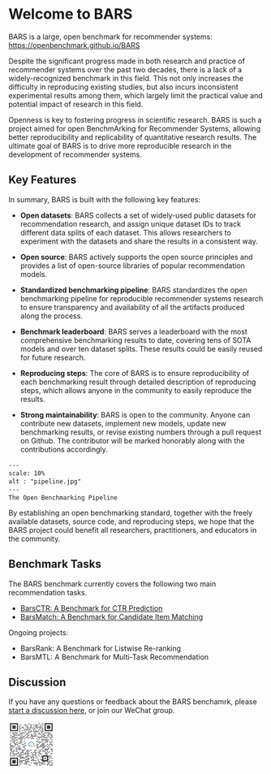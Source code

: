 # Welcome to BARS

BARS is a large, open benchmark for recommender systems: https://openbenchmark.github.io/BARS

Despite the significant progress made in both research and practice of recommender systems over the past two decades, there is a lack of a widely-recognized benchmark in this field. This not only increases the difficulty in reproducing existing studies, but also incurs inconsistent experimental results among them, which largely limit the practical value and potential impact of research in this field. 

Openness is key to fostering progress in scientific research. BARS is such a project aimed for open BenchmArking for Recommender Systems, allowing better reproducibility and replicability of quantitative research results. The ultimate goal of BARS is to drive more reproducible research in the development of recommender systems. 

## Key Features
In summary, BARS is built with the following key features:

+ **Open datasets**: BARS collects a set of widely-used public datasets for recommendation research, and assign unique dataset IDs to track different data splits of each dataset. This allows researchers to experiment with the datasets and share the results in a consistent way.

+ **Open source**: BARS actively supports the open source principles and provides a list of open-source libraries of popular recommendation models.

+ **Standardized benchmarking pipeline**: BARS standardizes the open benchmarking pipeline for reproducible recommender systems research to ensure transparency and availability of all the artifacts produced along the process.

+ **Benchmark leaderboard**: BARS serves a leaderboard with the most comprehensive benchmarking results to date, covering tens of SOTA models and over ten dataset splits. These results could be easily reused for future research.

+ **Reproducing steps**: The core of BARS is to ensure reproducibility of each benchmarking result through detailed description of reproducing steps, which allows anyone in the community to easily reproduce the results.

+ **Strong maintainability**: BARS is open to the community. Anyone can contribute new datasets, implement new models, update new benchmarking results, or revise existing numbers through a pull request on Github. The contributor will be marked honorably along with the contributions accordingly.


```{figure} docs/img/pipeline.jpg
---
scale: 10%
alt : "pipeline.jpg"
---
The Open Benchmarking Pipeline
```

By establishing an open benchmarking standard, together with the freely available datasets, source code, and reproducing steps, we hope that the BARS project could benefit all researchers, practitioners, and educators in the community. 


## Benchmark Tasks

The BARS benchmark currently covers the following two main recommendation tasks. 

+ [BarsCTR: A Benchmark for CTR Prediction](https://openbenchmark.github.io/BARS/ctr_prediction)
+ [BarsMatch: A Benchmark for Candidate Item Matching](https://openbenchmark.github.io/BARS/candidate_matching)

Ongoing projects:

+ BarsRank: A Benchmark for Listwise Re-ranking
+ BarsMTL: A Benchmark for Multi-Task Recommendation


## Discussion

If you have any questions or feedback about the BARS benchamrk, please [start a discussion here](https://github.com/openbenchmark/BARS/discussions/new), or join our WeChat group.

![Scan QR code](docs/img/wechat.jpg)


